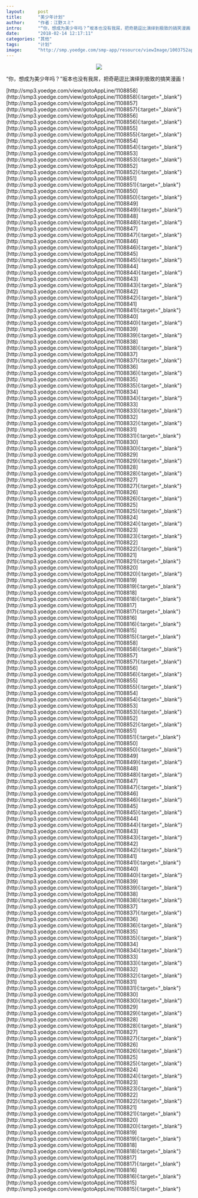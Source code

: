 ```yaml
---
layout:     post
title:      "美少年计划"
author:     "作者：江野スミ"
intro:      "“你，想成为美少年吗？”坂本也没有我屌，把奇葩逗比演绎到极致的搞笑漫画！"
date:       "2018-02-14 12:17:11"
categories: "其他"
tags:       "计划"
image:      "http://smp.yoedge.com/smp-app/resource/viewImage/1003752appline.png"
---
```

<div style="text-align: center">
<p><img src="http://smp.yoedge.com/smp-app/resource/viewImage/1003752appline.png"/></p>
</div>
<p class="post-meta">
<span>“你，想成为美少年吗？”坂本也没有我屌，把奇葩逗比演绎到极致的搞笑漫画！</span>
</p>
[http://smp3.yoedge.com/view/gotoAppLine/1108858](http://smp3.yoedge.com/view/gotoAppLine/1108858){:target="_blank"}
[http://smp3.yoedge.com/view/gotoAppLine/1108857](http://smp3.yoedge.com/view/gotoAppLine/1108857){:target="_blank"}
[http://smp3.yoedge.com/view/gotoAppLine/1108856](http://smp3.yoedge.com/view/gotoAppLine/1108856){:target="_blank"}
[http://smp3.yoedge.com/view/gotoAppLine/1108855](http://smp3.yoedge.com/view/gotoAppLine/1108855){:target="_blank"}
[http://smp3.yoedge.com/view/gotoAppLine/1108854](http://smp3.yoedge.com/view/gotoAppLine/1108854){:target="_blank"}
[http://smp3.yoedge.com/view/gotoAppLine/1108853](http://smp3.yoedge.com/view/gotoAppLine/1108853){:target="_blank"}
[http://smp3.yoedge.com/view/gotoAppLine/1108852](http://smp3.yoedge.com/view/gotoAppLine/1108852){:target="_blank"}
[http://smp3.yoedge.com/view/gotoAppLine/1108851](http://smp3.yoedge.com/view/gotoAppLine/1108851){:target="_blank"}
[http://smp3.yoedge.com/view/gotoAppLine/1108850](http://smp3.yoedge.com/view/gotoAppLine/1108850){:target="_blank"}
[http://smp3.yoedge.com/view/gotoAppLine/1108849](http://smp3.yoedge.com/view/gotoAppLine/1108849){:target="_blank"}
[http://smp3.yoedge.com/view/gotoAppLine/1108848](http://smp3.yoedge.com/view/gotoAppLine/1108848){:target="_blank"}
[http://smp3.yoedge.com/view/gotoAppLine/1108847](http://smp3.yoedge.com/view/gotoAppLine/1108847){:target="_blank"}
[http://smp3.yoedge.com/view/gotoAppLine/1108846](http://smp3.yoedge.com/view/gotoAppLine/1108846){:target="_blank"}
[http://smp3.yoedge.com/view/gotoAppLine/1108845](http://smp3.yoedge.com/view/gotoAppLine/1108845){:target="_blank"}
[http://smp3.yoedge.com/view/gotoAppLine/1108844](http://smp3.yoedge.com/view/gotoAppLine/1108844){:target="_blank"}
[http://smp3.yoedge.com/view/gotoAppLine/1108843](http://smp3.yoedge.com/view/gotoAppLine/1108843){:target="_blank"}
[http://smp3.yoedge.com/view/gotoAppLine/1108842](http://smp3.yoedge.com/view/gotoAppLine/1108842){:target="_blank"}
[http://smp3.yoedge.com/view/gotoAppLine/1108841](http://smp3.yoedge.com/view/gotoAppLine/1108841){:target="_blank"}
[http://smp3.yoedge.com/view/gotoAppLine/1108840](http://smp3.yoedge.com/view/gotoAppLine/1108840){:target="_blank"}
[http://smp3.yoedge.com/view/gotoAppLine/1108839](http://smp3.yoedge.com/view/gotoAppLine/1108839){:target="_blank"}
[http://smp3.yoedge.com/view/gotoAppLine/1108838](http://smp3.yoedge.com/view/gotoAppLine/1108838){:target="_blank"}
[http://smp3.yoedge.com/view/gotoAppLine/1108837](http://smp3.yoedge.com/view/gotoAppLine/1108837){:target="_blank"}
[http://smp3.yoedge.com/view/gotoAppLine/1108836](http://smp3.yoedge.com/view/gotoAppLine/1108836){:target="_blank"}
[http://smp3.yoedge.com/view/gotoAppLine/1108835](http://smp3.yoedge.com/view/gotoAppLine/1108835){:target="_blank"}
[http://smp3.yoedge.com/view/gotoAppLine/1108834](http://smp3.yoedge.com/view/gotoAppLine/1108834){:target="_blank"}
[http://smp3.yoedge.com/view/gotoAppLine/1108833](http://smp3.yoedge.com/view/gotoAppLine/1108833){:target="_blank"}
[http://smp3.yoedge.com/view/gotoAppLine/1108832](http://smp3.yoedge.com/view/gotoAppLine/1108832){:target="_blank"}
[http://smp3.yoedge.com/view/gotoAppLine/1108831](http://smp3.yoedge.com/view/gotoAppLine/1108831){:target="_blank"}
[http://smp3.yoedge.com/view/gotoAppLine/1108830](http://smp3.yoedge.com/view/gotoAppLine/1108830){:target="_blank"}
[http://smp3.yoedge.com/view/gotoAppLine/1108829](http://smp3.yoedge.com/view/gotoAppLine/1108829){:target="_blank"}
[http://smp3.yoedge.com/view/gotoAppLine/1108828](http://smp3.yoedge.com/view/gotoAppLine/1108828){:target="_blank"}
[http://smp3.yoedge.com/view/gotoAppLine/1108827](http://smp3.yoedge.com/view/gotoAppLine/1108827){:target="_blank"}
[http://smp3.yoedge.com/view/gotoAppLine/1108826](http://smp3.yoedge.com/view/gotoAppLine/1108826){:target="_blank"}
[http://smp3.yoedge.com/view/gotoAppLine/1108825](http://smp3.yoedge.com/view/gotoAppLine/1108825){:target="_blank"}
[http://smp3.yoedge.com/view/gotoAppLine/1108824](http://smp3.yoedge.com/view/gotoAppLine/1108824){:target="_blank"}
[http://smp3.yoedge.com/view/gotoAppLine/1108823](http://smp3.yoedge.com/view/gotoAppLine/1108823){:target="_blank"}
[http://smp3.yoedge.com/view/gotoAppLine/1108822](http://smp3.yoedge.com/view/gotoAppLine/1108822){:target="_blank"}
[http://smp3.yoedge.com/view/gotoAppLine/1108821](http://smp3.yoedge.com/view/gotoAppLine/1108821){:target="_blank"}
[http://smp3.yoedge.com/view/gotoAppLine/1108820](http://smp3.yoedge.com/view/gotoAppLine/1108820){:target="_blank"}
[http://smp3.yoedge.com/view/gotoAppLine/1108819](http://smp3.yoedge.com/view/gotoAppLine/1108819){:target="_blank"}
[http://smp3.yoedge.com/view/gotoAppLine/1108818](http://smp3.yoedge.com/view/gotoAppLine/1108818){:target="_blank"}
[http://smp3.yoedge.com/view/gotoAppLine/1108817](http://smp3.yoedge.com/view/gotoAppLine/1108817){:target="_blank"}
[http://smp3.yoedge.com/view/gotoAppLine/1108816](http://smp3.yoedge.com/view/gotoAppLine/1108816){:target="_blank"}
[http://smp3.yoedge.com/view/gotoAppLine/1108815](http://smp3.yoedge.com/view/gotoAppLine/1108815){:target="_blank"}
[http://smp3.yoedge.com/view/gotoAppLine/1108858](http://smp3.yoedge.com/view/gotoAppLine/1108858){:target="_blank"}
[http://smp3.yoedge.com/view/gotoAppLine/1108857](http://smp3.yoedge.com/view/gotoAppLine/1108857){:target="_blank"}
[http://smp3.yoedge.com/view/gotoAppLine/1108856](http://smp3.yoedge.com/view/gotoAppLine/1108856){:target="_blank"}
[http://smp3.yoedge.com/view/gotoAppLine/1108855](http://smp3.yoedge.com/view/gotoAppLine/1108855){:target="_blank"}
[http://smp3.yoedge.com/view/gotoAppLine/1108854](http://smp3.yoedge.com/view/gotoAppLine/1108854){:target="_blank"}
[http://smp3.yoedge.com/view/gotoAppLine/1108853](http://smp3.yoedge.com/view/gotoAppLine/1108853){:target="_blank"}
[http://smp3.yoedge.com/view/gotoAppLine/1108852](http://smp3.yoedge.com/view/gotoAppLine/1108852){:target="_blank"}
[http://smp3.yoedge.com/view/gotoAppLine/1108851](http://smp3.yoedge.com/view/gotoAppLine/1108851){:target="_blank"}
[http://smp3.yoedge.com/view/gotoAppLine/1108850](http://smp3.yoedge.com/view/gotoAppLine/1108850){:target="_blank"}
[http://smp3.yoedge.com/view/gotoAppLine/1108849](http://smp3.yoedge.com/view/gotoAppLine/1108849){:target="_blank"}
[http://smp3.yoedge.com/view/gotoAppLine/1108848](http://smp3.yoedge.com/view/gotoAppLine/1108848){:target="_blank"}
[http://smp3.yoedge.com/view/gotoAppLine/1108847](http://smp3.yoedge.com/view/gotoAppLine/1108847){:target="_blank"}
[http://smp3.yoedge.com/view/gotoAppLine/1108846](http://smp3.yoedge.com/view/gotoAppLine/1108846){:target="_blank"}
[http://smp3.yoedge.com/view/gotoAppLine/1108845](http://smp3.yoedge.com/view/gotoAppLine/1108845){:target="_blank"}
[http://smp3.yoedge.com/view/gotoAppLine/1108844](http://smp3.yoedge.com/view/gotoAppLine/1108844){:target="_blank"}
[http://smp3.yoedge.com/view/gotoAppLine/1108843](http://smp3.yoedge.com/view/gotoAppLine/1108843){:target="_blank"}
[http://smp3.yoedge.com/view/gotoAppLine/1108842](http://smp3.yoedge.com/view/gotoAppLine/1108842){:target="_blank"}
[http://smp3.yoedge.com/view/gotoAppLine/1108841](http://smp3.yoedge.com/view/gotoAppLine/1108841){:target="_blank"}
[http://smp3.yoedge.com/view/gotoAppLine/1108840](http://smp3.yoedge.com/view/gotoAppLine/1108840){:target="_blank"}
[http://smp3.yoedge.com/view/gotoAppLine/1108839](http://smp3.yoedge.com/view/gotoAppLine/1108839){:target="_blank"}
[http://smp3.yoedge.com/view/gotoAppLine/1108838](http://smp3.yoedge.com/view/gotoAppLine/1108838){:target="_blank"}
[http://smp3.yoedge.com/view/gotoAppLine/1108837](http://smp3.yoedge.com/view/gotoAppLine/1108837){:target="_blank"}
[http://smp3.yoedge.com/view/gotoAppLine/1108836](http://smp3.yoedge.com/view/gotoAppLine/1108836){:target="_blank"}
[http://smp3.yoedge.com/view/gotoAppLine/1108835](http://smp3.yoedge.com/view/gotoAppLine/1108835){:target="_blank"}
[http://smp3.yoedge.com/view/gotoAppLine/1108834](http://smp3.yoedge.com/view/gotoAppLine/1108834){:target="_blank"}
[http://smp3.yoedge.com/view/gotoAppLine/1108833](http://smp3.yoedge.com/view/gotoAppLine/1108833){:target="_blank"}
[http://smp3.yoedge.com/view/gotoAppLine/1108832](http://smp3.yoedge.com/view/gotoAppLine/1108832){:target="_blank"}
[http://smp3.yoedge.com/view/gotoAppLine/1108831](http://smp3.yoedge.com/view/gotoAppLine/1108831){:target="_blank"}
[http://smp3.yoedge.com/view/gotoAppLine/1108830](http://smp3.yoedge.com/view/gotoAppLine/1108830){:target="_blank"}
[http://smp3.yoedge.com/view/gotoAppLine/1108829](http://smp3.yoedge.com/view/gotoAppLine/1108829){:target="_blank"}
[http://smp3.yoedge.com/view/gotoAppLine/1108828](http://smp3.yoedge.com/view/gotoAppLine/1108828){:target="_blank"}
[http://smp3.yoedge.com/view/gotoAppLine/1108827](http://smp3.yoedge.com/view/gotoAppLine/1108827){:target="_blank"}
[http://smp3.yoedge.com/view/gotoAppLine/1108826](http://smp3.yoedge.com/view/gotoAppLine/1108826){:target="_blank"}
[http://smp3.yoedge.com/view/gotoAppLine/1108825](http://smp3.yoedge.com/view/gotoAppLine/1108825){:target="_blank"}
[http://smp3.yoedge.com/view/gotoAppLine/1108824](http://smp3.yoedge.com/view/gotoAppLine/1108824){:target="_blank"}
[http://smp3.yoedge.com/view/gotoAppLine/1108823](http://smp3.yoedge.com/view/gotoAppLine/1108823){:target="_blank"}
[http://smp3.yoedge.com/view/gotoAppLine/1108822](http://smp3.yoedge.com/view/gotoAppLine/1108822){:target="_blank"}
[http://smp3.yoedge.com/view/gotoAppLine/1108821](http://smp3.yoedge.com/view/gotoAppLine/1108821){:target="_blank"}
[http://smp3.yoedge.com/view/gotoAppLine/1108820](http://smp3.yoedge.com/view/gotoAppLine/1108820){:target="_blank"}
[http://smp3.yoedge.com/view/gotoAppLine/1108819](http://smp3.yoedge.com/view/gotoAppLine/1108819){:target="_blank"}
[http://smp3.yoedge.com/view/gotoAppLine/1108818](http://smp3.yoedge.com/view/gotoAppLine/1108818){:target="_blank"}
[http://smp3.yoedge.com/view/gotoAppLine/1108817](http://smp3.yoedge.com/view/gotoAppLine/1108817){:target="_blank"}
[http://smp3.yoedge.com/view/gotoAppLine/1108816](http://smp3.yoedge.com/view/gotoAppLine/1108816){:target="_blank"}
[http://smp3.yoedge.com/view/gotoAppLine/1108815](http://smp3.yoedge.com/view/gotoAppLine/1108815){:target="_blank"}


